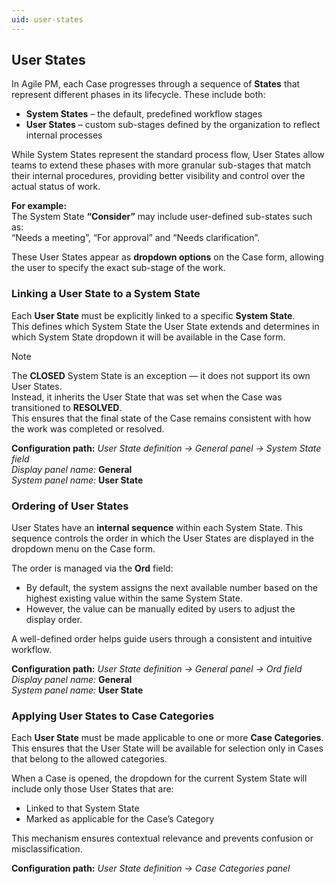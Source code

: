 ```yaml
---
uid: user-states
---
```


## User States

In Agile PM, each Case progresses through a sequence of **States** that represent different phases in its lifecycle. These include both:

- **System States** – the default, predefined workflow stages
- **User States** – custom sub-stages defined by the organization to reflect internal processes

While System States represent the standard process flow, User States allow teams to extend these phases with more granular sub-stages that match their internal procedures, providing better visibility and control over the actual status of work.

**For example:**  
The System State **“Consider”** may include user-defined sub-states such as:  
“Needs a meeting”, “For approval” and “Needs clarification”.

These User States appear as **dropdown options** on the Case form, allowing the user to specify the exact sub-stage of the work.


### Linking a User State to a System State

Each **User State** must be explicitly linked to a specific **System State**.  
This defines which System State the User State extends and determines in which System State dropdown it will be available in the Case form.

> [!Note]
> The **CLOSED** System State is an exception — it does not support its own User States.  
> Instead, it inherits the User State that was set when the Case was transitioned to **RESOLVED**.  
> This ensures that the final state of the Case remains consistent with how the work was completed or resolved.

**Configuration path:** *User State definition → General panel → System State field*  
*Display panel name:* **General**  
*System panel name:* **User State**


### Ordering of User States

User States have an **internal sequence** within each System State. This sequence controls the order in which the User States are displayed in the dropdown menu on the Case form.

The order is managed via the **Ord** field:

- By default, the system assigns the next available number based on the highest existing value within the same System State.
- However, the value can be manually edited by users to adjust the display order.

A well-defined order helps guide users through a consistent and intuitive workflow.

**Configuration path:** *User State definition → General panel → Ord field*  
*Display panel name:* **General**  
*System panel name:* **User State**


### Applying User States to Case Categories

Each **User State** must be made applicable to one or more **Case Categories**.  
This ensures that the User State will be available for selection only in Cases that belong to the allowed categories.

When a Case is opened, the dropdown for the current System State will include only those User States that are:

- Linked to that System State  
- Marked as applicable for the Case’s Category

This mechanism ensures contextual relevance and prevents confusion or misclassification.

**Configuration path:** *User State definition → Case Categories panel*
